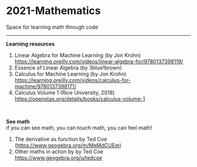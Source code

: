 # 2021-Mathematics
Space for learning math through code


-------------------------------------------------
**Learning resources**

1. Linear Algebra for Machine Learning (by Jon Krohn) https://learning.oreilly.com/videos/linear-algebra-for/9780137398119/
2. Essence of Linear Algebra (by 3blue1brown)
3. Calculus for Machine Learning (by Jon Krohn) https://learning.oreilly.com/videos/calculus-for-machine/9780137398171/
4. Calculus Volume 1 (Rice University, 2018) https://openstax.org/details/books/calculus-volume-1

<br />

**See math**   
if you can see math, you can touch math, you can feel math!  

1. The derivative as function by Ted Coe (https://www.geogebra.org/m/MeMdCUEm)
2. Other maths in action by by Ted Coe https://www.geogebra.org/u/tedcoe
